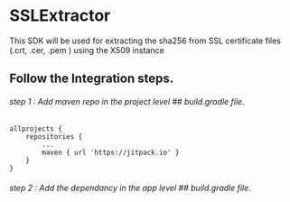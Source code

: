 # SSLExtractor
This SDK will be used for extracting the sha256 from SSL certificate files (.crt, .cer, .pem ) using the X509 instance

## Follow the Integration steps.




###### step 1 : Add maven repo in the project level ## build.gradle file.

```
allprojects {
	repositories {
		...
		maven { url 'https://jitpack.io' }
	}
}

```


###### step 2 : Add the dependancy in the app level ## build.gradle file.
